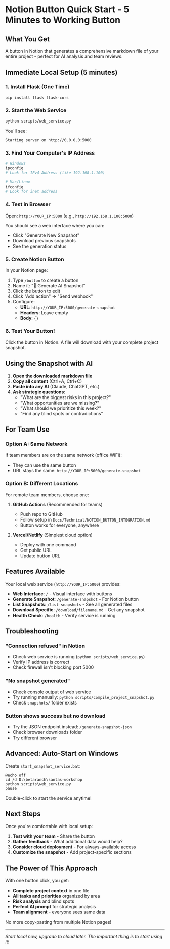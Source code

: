 # Notion Button Quick Start - 5 Minutes to Working Button

## What You Get
A button in Notion that generates a comprehensive markdown file of your entire project - perfect for AI analysis and team reviews.

## Immediate Local Setup (5 minutes)

### 1. Install Flask (One Time)
```bash
pip install flask flask-cors
```

### 2. Start the Web Service
```bash
python scripts/web_service.py
```

You'll see:
```
Starting server on http://0.0.0.0:5000
```

### 3. Find Your Computer's IP Address
```bash
# Windows
ipconfig
# Look for IPv4 Address (like 192.168.1.100)

# Mac/Linux
ifconfig
# Look for inet address
```

### 4. Test in Browser
Open: `http://YOUR_IP:5000` (e.g., `http://192.168.1.100:5000`)

You should see a web interface where you can:
- Click "Generate New Snapshot"
- Download previous snapshots
- See the generation status

### 5. Create Notion Button

In your Notion page:

1. Type `/button` to create a button
2. Name it: "📸 Generate AI Snapshot"
3. Click the button to edit
4. Click "Add action" → "Send webhook"
5. Configure:
   - **URL**: `http://YOUR_IP:5000/generate-snapshot`
   - **Headers**: Leave empty
   - **Body**: `{}`

### 6. Test Your Button!
Click the button in Notion. A file will download with your complete project snapshot.

## Using the Snapshot with AI

1. **Open the downloaded markdown file**
2. **Copy all content** (Ctrl+A, Ctrl+C)
3. **Paste into any AI** (Claude, ChatGPT, etc.)
4. **Ask strategic questions**:
   - "What are the biggest risks in this project?"
   - "What opportunities are we missing?"
   - "What should we prioritize this week?"
   - "Find any blind spots or contradictions"

## For Team Use

### Option A: Same Network
If team members are on the same network (office WiFi):
- They can use the same button
- URL stays the same: `http://YOUR_IP:5000/generate-snapshot`

### Option B: Different Locations
For remote team members, choose one:

1. **GitHub Actions** (Recommended for teams)
   - Push repo to GitHub
   - Follow setup in `Docs/Technical/NOTION_BUTTON_INTEGRATION.md`
   - Button works for everyone, anywhere

2. **Vercel/Netlify** (Simplest cloud option)
   - Deploy with one command
   - Get public URL
   - Update button URL

## Features Available

Your local web service (`http://YOUR_IP:5000`) provides:

- **Web Interface**: `/` - Visual interface with buttons
- **Generate Snapshot**: `/generate-snapshot` - For Notion button
- **List Snapshots**: `/list-snapshots` - See all generated files
- **Download Specific**: `/download/filename.md` - Get any snapshot
- **Health Check**: `/health` - Verify service is running

## Troubleshooting

### "Connection refused" in Notion
- Check web service is running (`python scripts/web_service.py`)
- Verify IP address is correct
- Check firewall isn't blocking port 5000

### "No snapshot generated"
- Check console output of web service
- Try running manually: `python scripts/compile_project_snapshot.py`
- Check `snapshots/` folder exists

### Button shows success but no download
- Try the JSON endpoint instead: `/generate-snapshot-json`
- Check browser downloads folder
- Try different browser

## Advanced: Auto-Start on Windows

Create `start_snapshot_service.bat`:
```batch
@echo off
cd /d D:\betaranch\santas-workshop
python scripts\web_service.py
pause
```

Double-click to start the service anytime!

## Next Steps

Once you're comfortable with local setup:
1. **Test with your team** - Share the button
2. **Gather feedback** - What additional data would help?
3. **Consider cloud deployment** - For always-available access
4. **Customize the snapshot** - Add project-specific sections

## The Power of This Approach

With one button click, you get:
- **Complete project context** in one file
- **All tasks and priorities** organized by area
- **Risk analysis** and blind spots
- **Perfect AI prompt** for strategic analysis
- **Team alignment** - everyone sees same data

No more copy-pasting from multiple Notion pages!

---

*Start local now, upgrade to cloud later. The important thing is to start using it!*